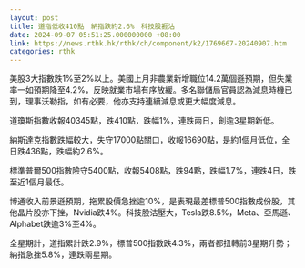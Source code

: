```yaml
---
layout: post
title: 道指低收410點　納指跌約2.6%　科技股捱沽
date: 2024-09-07 05:51:25.000000000 +08:00
link: https://news.rthk.hk/rthk/ch/component/k2/1769667-20240907.htm
categories: rthk
---
```


美股3大指數跌1%至2%以上。美國上月非農業新增職位14.2萬個遜預期，但失業率一如預期降至4.2%，反映就業市場有序放緩。多名聯儲局官員認為減息時機已到，理事沃勒指，如有必要，他亦支持連續減息或更大幅度減息。

道瓊斯指數收報40345點，跌410點，跌幅1%，連跌兩日，創逾3星期新低。

納斯達克指數跌幅較大，失守17000點關口，收報16690點，是約1個月低位，全日跌436點，跌幅約2.6%。

標準普爾500指數險守5400點，收報5408點，跌94點，跌幅1.7%，連跌4日，跌至近1個月最低。

博通收入前景遜預期，拖累股價急挫逾10%，是表現最差標普500指數成份股，其他晶片股亦下挫，Nvidia跌4%。科技股沽壓大，Tesla跌8.5%，Meta、亞馬遜、Alphabet跌逾3%至4%。

全星期計，道指累計跌2.9%，標普500指數跌4.3%，兩者都扭轉前3星期升勢；納指急挫5.8%，連跌兩星期。
